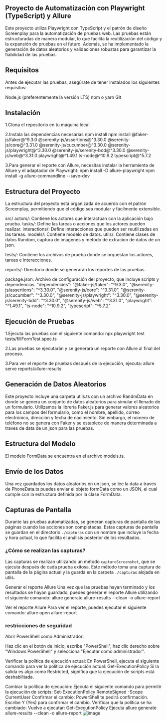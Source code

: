 ## Proyecto de Automatización con Playwright (TypeScript) y Allure

Este proyecto utiliza Playwright con TypeScript y el patrón de diseño Screenplay para la automatización de pruebas web. Las pruebas están estructuradas de manera modular, lo que facilita la reutilización del código y la expansión de pruebas en el futuro. Además, se ha implementado la generación de datos aleatorios y validaciones robustas para garantizar la fiabilidad de las pruebas.

## Requisitos
Antes de ejecutar las pruebas, asegúrate de tener instalados los siguientes requisitos:

Node.js (preferentemente la versión LTS)
npm o yarn
Git

## Instalación
1.Clona el repositorio en tu máquina local

2.Instala las dependencias necesarias
npm install
npm install @faker-js/faker@^9.3.0 @serenity-js/assertions@^3.30.0 @serenity-js/core@^3.31.0 @serenity-js/cucumber@^3.30.0 @serenity-js/playwright@^3.30.0 @serenity-js/serenity-bdd@^3.30.0 @serenity-js/web@^3.31.0 playwright@^1.49.1 ts-node@^10.9.2 typescript@^5.7.2


3.Para generar el reporte con Allure, necesitas instalar la herramienta de Allure y el adaptador de Playwright:
npm install -D allure-playwright
npm install -g allure-commandline --save-dev

## Estructura del Proyecto
La estructura del proyecto está organizada de acuerdo con el patrón Screenplay, permitiendo que el código sea modular y fácilmente extensible.

src/
actors/: Contiene los actores que interactúan con la aplicación bajo prueba.
tasks/: Define las tareas o acciones que los actores pueden realizar.
interactions/: Define interacciones que pueden ser reutilizadas en las tareas.
models/: Contiene modelo de datos.
utils/: Contiene clases de datos Random, captura de imagenes y metodo de extracion de datos de un json.

tests/: Contiene los archivos de prueba donde se orquestan los actores, tareas e interacciones.

reports/: Directorio donde se generarán los reportes de las pruebas.

package.json: Archivo de configuración del proyecto, que incluye scripts y dependencias.
  "dependencies": 
    "@faker-js/faker": "^9.3.0",
    "@serenity-js/assertions": "^3.30.0",
    "@serenity-js/core": "^3.31.0",
    "@serenity-js/cucumber": "^3.30.0",
    "@serenity-js/playwright": "^3.30.0",
    "@serenity-js/serenity-bdd": "^3.30.0",
    "@serenity-js/web": "^3.31.0",
    "playwright": "^1.49.1",
    "ts-node": "^10.9.2",
    "typescript": "^5.7.2"

## Ejecución de Pruebas

1.Ejecuta las pruebas con el siguiente comando:
npx playwright test tests/fillFormTest.spec.ts

2.Las pruebas se ejecutarán y se generará un reporte con Allure al final del proceso.

3.Para ver el reporte de pruebas después de la ejecución, ejecuta:
allure serve reports/allure-results

## Generación de Datos Aleatorios
Este proyecto incluye una carpeta utils.ts con un archivo RandmData en donde se genera un conjunto de datos aleatorios para simular el llenado de un formulario. Utilizamos la librería Faker.js para generar valores aleatorios para los campos del formulario, como el nombre, apellido, correo electrónico, dirección y fecha de nacimiento. Sin embargo, el número de teléfono no se genera con Faker y se establece de manera determinada a traves de data de un json para las pruebas.

## Estructura del Modelo
El modelo FormData se encuentra en el archivo models.ts.

## Envío de los Datos
Una vez guardados los datos aleatorios en un json, se lee la data a traves de PhoneData.ts puedes enviar el objeto formData como un JSON, el cual cumple con la estructura definida por la clase FormData.

## Capturas de Pantalla

Durante las pruebas automatizadas, se generan capturas de pantalla de las páginas cuando las acciones son completadas. Estas capturas de pantalla se guardan en el directorio `./capturas` con un nombre que incluye la fecha y hora actual, lo que facilita el análisis posterior de los resultados.

### ¿Cómo se realizan las capturas?

Las capturas se realizan utilizando un método `captureScreenshot`, que se ejecuta después de cada prueba exitosa. Este método toma una captura de pantalla de la página actual y la guarda en la carpeta `./capturas` alojada en utils.

Generar el reporte Allure
Una vez que las pruebas hayan terminado y los resultados se hayan guardado, puedes generar el reporte Allure utilizando el siguiente comando:
allure generate allure-results --clean -o allure-report

Ver el reporte Allure
Para ver el reporte, puedes ejecutar el siguiente comando:
allure open allure-report

### restricciones de seguridad

Abrir PowerShell como Administrador:

Haz clic en el botón de inicio, escribe "PowerShell", haz clic derecho sobre "Windows PowerShell" y selecciona "Ejecutar como administrador".

Verificar la política de ejecución actual: En PowerShell, ejecuta el siguiente comando para ver la política de ejecución actual:
Get-ExecutionPolicy
Si la salida es algo como Restricted, significa que la ejecución de scripts está deshabilitada.

Cambiar la política de ejecución: Ejecuta el siguiente comando para permitir la ejecución de scripts:
Set-ExecutionPolicy RemoteSigned -Scope CurrentUser
Confirmar el cambio: PowerShell te pedirá confirmación. Escribe Y (Yes) para confirmar el cambio.
Verificar que la política se ha cambiado: Vuelve a ejecutar:
Get-ExecutionPolicy
Ejecuta allure generate allure-results --clean -o allure-report
![image](https://github.com/user-attachments/assets/9f22771a-2133-48ed-afbf-f2bad640bb4a)
